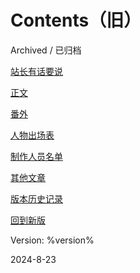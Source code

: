 # Contents（旧）

<note>
    <p>Archived / 已归档</p>
</note>

<note>
    <a href="站长的信.md">站长有话要说</a>
</note>

[正文](Main-Content.md "来看正文！")

[番外](Fanwai.md "还没看够？")

[人物出场表](人物出场表.md)

[制作人员名单](Credits.md "这些破文章都是谁写的啊？")

[其他文章](其他文章.md)

[版本历史记录](versions.md)

[回到新版](Contents-new.md)

Version: %version%

2024-8-23
